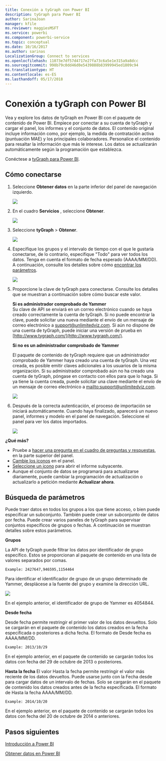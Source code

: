 ```yaml
---
title: Conexión a tyGraph con Power BI
description: tyGraph para Power BI
author: SarinaJoan
manager: kfile
ms.reviewer: maggiesMSFT
ms.service: powerbi
ms.component: powerbi-service
ms.topic: conceptual
ms.date: 10/16/2017
ms.author: sarinas
LocalizationGroup: Connect to services
ms.openlocfilehash: 11073e7df57d4717e27fa73c6a5e1e315a9a8dcc
ms.sourcegitcommit: 998b79c0dd46d0e5439888b83999945ed1809c94
ms.translationtype: HT
ms.contentlocale: es-ES
ms.lasthandoff: 05/17/2018
---
```

# <a name="connect-to-tygraph--with-power-bi"></a>Conexión a tyGraph con Power BI
Vea y explore los datos de tyGraph en Power BI con el paquete de contenido de Power BI. Empiece por conectar a su cuenta de tyGraph y cargar el panel, los informes y el conjunto de datos. El contenido original incluye información como, por ejemplo, la medida de contratación activa (puntuación MAE) y los principales colaboradores. Personalice el contenido para resaltar la información que más le interese.  Los datos se actualizarán automáticamente según la programación que establezca.

Conéctese a [tyGraph para Power BI](https://app.powerbi.com/getdata/services/tygraph).

## <a name="how-to-connect"></a>Cómo conectarse
1. Seleccione **Obtener datos** en la parte inferior del panel de navegación izquierdo.
   
   ![](media/service-connect-to-tygraph/getdata.png)
2. En el cuadro **Servicios** , seleccione **Obtener**.
   
   ![](media/service-connect-to-tygraph/services.png)
3. Seleccione **tyGraph** \> **Obtener**.
   
   ![](media/service-connect-to-tygraph/tygraph.png)
4. Especifique los grupos y el intervalo de tiempo con el que le gustaría conectarse, de lo contrario, especifique "Todo" para ver todos los datos. Tenga en cuenta el formato de fecha esperado (AAAA/MM/DD). A continuación, consulte los detalles sobre cómo [encontrar los parámetros](#FindingParams).
   
   ![](media/service-connect-to-tygraph/parameters.png)
5. Proporcione la clave de tyGraph para conectarse. Consulte los detalles que se muestran a continuación sobre cómo buscar este valor.
   
    **Si es administrador comprobado de Yammer**  
    Su clave de API se enviará en un correo electrónico cuando se haya creado correctamente la cuenta de tyGraph. Si no puede encontrar la clave, puede solicitar una nueva mediante el envío de un mensaje de correo electrónico a support@unlimitedviz.com. Si aún no dispone de una cuenta de tyGraph, puede iniciar una versión de prueba en [http://www.tygraph.com/](http://www.tygraph.com/). 
   
    **Si no es un administrador comprobado de Yammer**
   
    El paquete de contenido de tyGraph requiere que un administrador comprobado de Yammer haya creado una cuenta de tyGraph. Una vez creada, es posible emitir claves adicionales a los usuarios de la misma organización. Si su administrador comprobado aún no ha creado una cuenta de tyGraph, póngase en contacto con ellos para que lo haga. Si ya tiene la cuenta creada, puede solicitar una clave mediante el envío de un mensaje de correo electrónico a <mailto:support@unlimitedviz.com>.
   
    ![](media/service-connect-to-tygraph/creds.png)
6. Después de la correcta autenticación, el proceso de importación se iniciará automáticamente. Cuando haya finalizado, aparecerá un nuevo panel, informes y modelo en el panel de navegación. Seleccione el panel para ver los datos importados.
   
    ![](media/service-connect-to-tygraph/dashboard.png)

**¿Qué más?**

* Pruebe a [hacer una pregunta en el cuadro de preguntas y respuestas](power-bi-q-and-a.md), en la parte superior del panel.
* [Cambie los iconos](service-dashboard-edit-tile.md) en el panel.
* [Seleccione un icono](service-dashboard-tiles.md) para abrir el informe subyacente.
* Aunque el conjunto de datos se programará para actualizarse diariamente, puede cambiar la programación de actualización o actualizarlo a petición mediante **Actualizar ahora**.

<a name="FindingParams"></a>

## <a name="finding-parameters"></a>Búsqueda de parámetros
Puede traer datos en todos los grupos a los que tiene acceso, o bien puede especificar un subconjunto. También puede crear un subconjunto de datos por fecha. Puede crear varios paneles de tyGraph para supervisar conjuntos específicos de grupos o fechas. A continuación se muestran detalles sobre estos parámetros.

**Grupos**

La API de tyGraph puede filtrar los datos por identificador de grupo específico. Estos se proporcionan al paquete de contenido en una lista de valores separados por comas. 

    Example: 2427647,946595,1154464


Para identificar el identificador de grupo de un grupo determinado de Yammer, desplácese a la fuente del grupo y examine la dirección URL.

![](media/service-connect-to-tygraph/yammer.png)

En el ejemplo anterior, el identificador de grupo de Yammer es 4054844.

**Desde fecha**

Desde fecha permite restringir el primer valor de los datos devueltos. Solo se cargarán en el paquete de contenido los datos creados en la fecha especificada o posteriores a dicha fecha. El formato de Desde fecha es AAAA/MM/DD. 

    Example: 2013/10/29

En el ejemplo anterior, en el paquete de contenido se cargarán todos los datos con fecha del 29 de octubre de 2013 o posteriores. 

**Hasta la fecha** El valor Hasta la fecha permite restringir el valor más reciente de los datos devueltos. Puede usarse junto con la Fecha desde para cargar datos de un intervalo de fechas. Solo se cargarán en el paquete de contenido los datos creados antes de la fecha especificada. El formato de Hasta la fecha AAAA/MM/DD. 

    Example: 2014/10/20

En el ejemplo anterior, en el paquete de contenido se cargarán todos los datos con fecha del 20 de octubre de 2014 o anteriores. 

## <a name="next-steps"></a>Pasos siguientes
[Introducción a Power BI](service-get-started.md)

[Obtener datos en Power BI](service-get-data.md)

